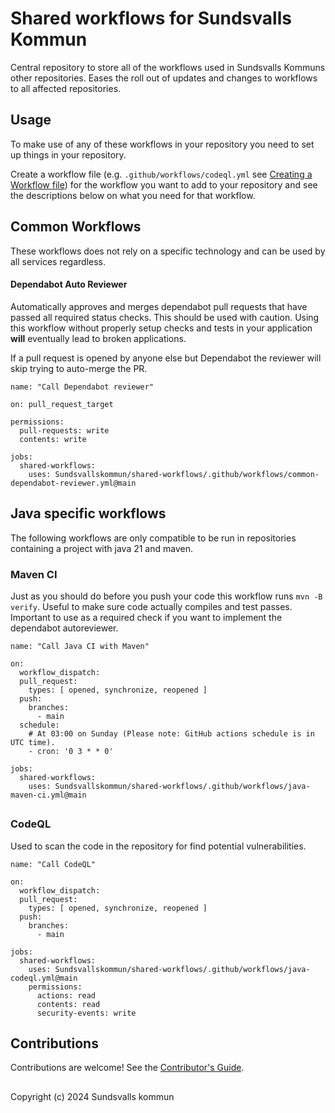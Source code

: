 # Shared workflows for Sundsvalls Kommun

Central repository to store all of the workflows used in Sundsvalls Kommuns other repositories. Eases the roll out of updates and changes to workflows to all affected repositories.

## Usage

To make use of any of these workflows in your repository you need to set up things in your repository.

Create a workflow file (e.g. `.github/workflows/codeql.yml` see [Creating a Workflow file](https://help.github.com/en/articles/configuring-a-workflow#creating-a-workflow-file)) for the workflow you want to add to your repository and see the descriptions below on what you need for that workflow.

## Common Workflows

These workflows does not rely on a specific technology and can be used by all services regardless.

#### Dependabot Auto Reviewer

Automatically approves and merges dependabot pull requests that have passed all required status checks. This should be used with caution. Using this workflow without properly setup checks and tests in your application **will** eventually lead to broken applications.

If a pull request is opened by anyone else but Dependabot the reviewer will skip trying to auto-merge the PR.

```
name: "Call Dependabot reviewer"

on: pull_request_target

permissions:
  pull-requests: write
  contents: write

jobs:
  shared-workflows:
    uses: Sundsvallskommun/shared-workflows/.github/workflows/common-dependabot-reviewer.yml@main
```

## Java specific workflows

The following workflows are only compatible to be run in repositories containing a project with java 21 and maven.

### Maven CI

Just as you should do before you push your code this workflow runs `mvn -B verify`. Useful to make sure code actually compiles and test passes. Important to use as a required check if you want to implement the dependabot autoreviewer.

```
name: "Call Java CI with Maven"

on:
  workflow_dispatch:
  pull_request:
    types: [ opened, synchronize, reopened ]
  push:
    branches:
      - main
  schedule:
    # At 03:00 on Sunday (Please note: GitHub actions schedule is in UTC time).
    - cron: '0 3 * * 0'

jobs:
  shared-workflows:
    uses: Sundsvallskommun/shared-workflows/.github/workflows/java-maven-ci.yml@main
```

##

### CodeQL

Used to scan the code in the repository for find potential vulnerabilities.

```
name: "Call CodeQL"

on:
  workflow_dispatch:
  pull_request:
    types: [ opened, synchronize, reopened ]
  push:
    branches:
      - main

jobs:
  shared-workflows:
    uses: Sundsvallskommun/shared-workflows/.github/workflows/java-codeql.yml@main
    permissions:
      actions: read
      contents: read
      security-events: write

```

## Contributions

Contributions are welcome! See the [Contributor's Guide](CONTRIBUTING.md).

##

Copyright (c) 2024 Sundsvalls kommun
